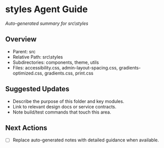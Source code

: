 ﻿# styles Agent Guide
*Auto-generated summary for src\styles*

## Overview
- Parent: src
- Relative Path: src\styles
- Subdirectories: components, theme, utils
- Files: accessibility.css, admin-layout-spacing.css, gradients-optimized.css, gradients.css, print.css

## Suggested Updates
- Describe the purpose of this folder and key modules.
- Link to relevant design docs or service contracts.
- Note build/test commands that touch this area.

## Next Actions
- [ ] Replace auto-generated notes with detailed guidance when available.
